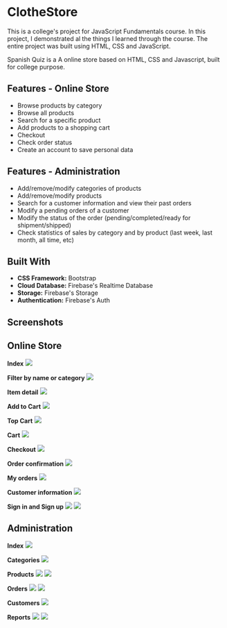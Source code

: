 # ClotheStore

This is a college's project for JavaScript Fundamentals course. In this project, I demonstrated al the things I learned through the course. The entire project was built using HTML, CSS and JavaScript.

Spanish Quiz is a A online store based on HTML, CSS and Javascript, built for college purpose.

## Features - Online Store
*	Browse products by category
*	Browse all products 
*	Search for a specific product
*	Add products to a shopping cart
*	Checkout
*	Check order status
*	Create an account to save personal data

## Features - Administration
*	Add/remove/modify categories of products
*	Add/remove/modify products
*	Search for a customer information and view their past orders
*	Modify a pending orders of a customer
*	Modify the status of the order (pending/completed/ready for shipment/shipped)
*	Check statistics of sales by category and by product (last week, last month, all time, etc)

## Built With
* **CSS Framework:** Bootstrap
* **Cloud Database:** Firebase's Realtime Database
* **Storage:** Firebase's Storage
* **Authentication:** Firebase's Auth

## Screenshots
## Online Store
**Index**
![](/store-images/index.png)

**Filter by name or category**
![](/store-images/filter.png)

**Item detail**
![](/store-images/item-detail.png)

**Add to Cart**
![](/store-images/add-to-cart.png)

**Top Cart**
![](/store-images/top-cart.png)

**Cart**
![](/store-images/cart.png)

**Checkout**
![](/store-images/checkout.png)

**Order confirmation**
![](/store-images/order-confirmation.png)

**My orders**
![](/store-images/my-orders.png)

**Customer information**
![](/store-images/user-info.png)

**Sign in and Sign up**
![](/store-images/signin.png)
![](/store-images/signup.png)

## Administration
**Index**
![](/store-images/admin-dashboard.png)

**Categories**
![](/store-images/categories.png)

**Products**
![](/store-images/products.png)
![](/store-images/new-product.png)

**Orders**
![](/store-images/orders.png)
![](/store-images/detail.png)

**Customers**
![](/store-images/customers.png)

**Reports**
![](/store-images/sales-category.png)
![](/store-images/sales-product.png)
